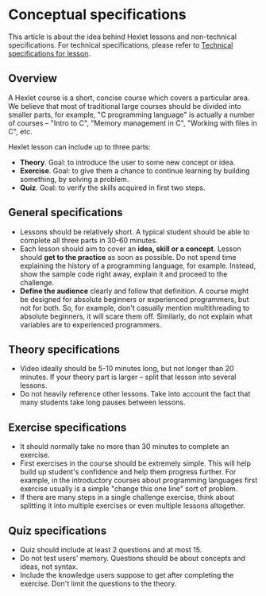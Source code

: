 # Conceptual specifications

This article is about the idea behind Hexlet lessons and non-technical specifications. For technical specifications, please refer to [Technical specifications for lesson](technical-specifications.md).

## Overview

A Hexlet course is a short, concise course which covers a particular area. We believe that most of traditional large courses should be divided into smaller parts, for example, "C programming language" is actually a number of courses – "Intro to C", "Memory management in C", "Working with files in C", etc.

Hexlet lesson can include up to three parts:

- **Theory**. Goal: to introduce the user to some new concept or idea.
- **Exercise**. Goal: to give them a chance to continue learning by building something, by solving a problem.
- **Quiz**. Goal: to verify the skills acquired in first two steps.

## General specifications

- Lessons should be relatively short. A typical student should be able to complete all three parts in 30-60 minutes.
- Each lesson should aim to cover an **idea, skill or a concept**.  Lesson should **get to the practice** as soon as possible. Do not spend time explaining the history of a programming language, for example. Instead, show the sample code right away, explain it and proceed to the challenge.
- **Define the audience** clearly and follow that definition. A course might be designed for absolute beginners or experienced programmers, but not for both. So, for example, don't casually mention multithreading to absolute beginners, it will scare them off. Similarly, do not explain what variables are to experienced programmers.

## Theory specifications

- Video ideally should be 5-10 minutes long, but not longer than 20 minutes. If your theory part is larger – split that lesson into several lessons.
- Do not heavily reference other lessons. Take into account the fact that many students take long pauses between lessons.

## Exercise specifications

- It should normally take no more than 30 minutes to complete an exercise.
- First exercises in the course should be extremely simple. This will help build up student's confidence and help them progress further. For example, in the introductory courses about programming languages first exercise usually is a simple "change this one line" sort of problem.
- If there are many steps in a single challenge exercise, think about splitting it into multiple exercises or even multiple lessons altogether.

## Quiz specifications

- Quiz should include at least 2 questions and at most 15.
- Do not test users' memory. Questions should be about concepts and ideas, not syntax.
- Include the knowledge users suppose to get after completing the exercise. Don't limit the questions to the theory.

